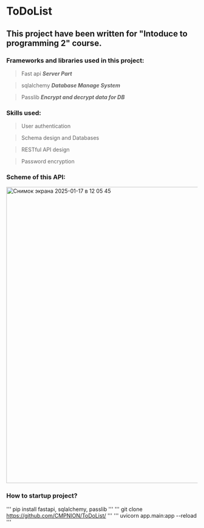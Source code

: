# ToDoList
## This project have been written for "Intoduce to programming 2" course.
### Frameworks and libraries used in this project:
> Fast api ***Server Part***

> sqlalchemy ***Database Manage System***
 
> Passlib ***Encrypt and decrypt data for DB***

### Skills used:
> User authentication

> Schema design and Databases

> RESTful API design

> Password encryption


### Scheme of this API:
<img width="780" alt="Снимок экрана 2025-01-17 в 12 05 45" src="https://github.com/user-attachments/assets/3e2c3c24-d791-4427-8059-c74cb2c10c11" />


### How to startup project?
''' pip install fastapi, sqlalchemy, passlib '''
''' git clone https://github.com/CMPNION/ToDoList/ '''
''' uvicorn app.main:app --reload '''
